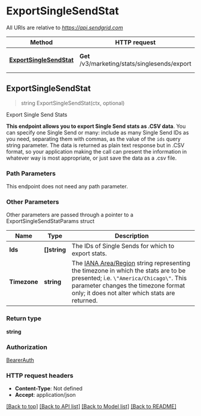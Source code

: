# ExportSingleSendStat

All URIs are relative to *https://api.sendgrid.com*

Method | HTTP request | Description
------------- | ------------- | -------------
[**ExportSingleSendStat**](ExportSingleSendStat.md#ExportSingleSendStat) | **Get** /v3/marketing/stats/singlesends/export | Export Single Send Stats



## ExportSingleSendStat

> string ExportSingleSendStat(ctx, optional)

Export Single Send Stats

**This endpoint allows you to export Single Send stats as .CSV data**.  You can specify one Single Send or many: include as many Single Send IDs as you need, separating them with commas, as the value of the `ids` query string parameter.  The data is returned as plain text response but in .CSV format, so your application making the call can present the information in whatever way is most appropriate, or just save the data as a .csv file.

### Path Parameters

This endpoint does not need any path parameter.

### Other Parameters

Other parameters are passed through a pointer to a ExportSingleSendStatParams struct


Name | Type | Description
------------- | ------------- | -------------
**Ids** | **[]string** | The IDs of Single Sends for which to export stats.
**Timezone** | **string** | The [IANA Area/Region](https://en.wikipedia.org/wiki/Tz_database#Names_of_timezones) string representing the timezone in which the stats are to be presented; i.e. `\"America/Chicago\"`. This parameter changes the timezone format only; it does not alter which stats are returned.

### Return type

**string**

### Authorization

[BearerAuth](../README.md#BearerAuth)

### HTTP request headers

- **Content-Type**: Not defined
- **Accept**: application/json

[[Back to top]](#) [[Back to API list]](../README.md#documentation-for-api-endpoints)
[[Back to Model list]](../README.md#documentation-for-models)
[[Back to README]](../README.md)


